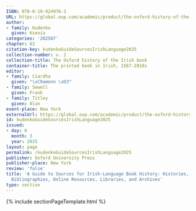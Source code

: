 ```yaml
---
ISBN: 978-0-19-924976-3
URL: https://global.oup.com/academic/product/the-oxford-history-of-the-irish-book-volume-ii-9780199249763?cc=ge&lang=3n#
author:
- family: Kudenko
  given: Ksenia
categories: '202507'
chapter: 82
citation-key: kudenkoGuideSourcesIrishLanguage2025
collection-number: v. 2
collection-title: The Oxford history of the Irish book
container-title: The printed book in Irish, 1567-2010s
editor:
- family: Ciardha
  given: "\xC9amonn \xD3"
- family: Sewell
  given: Frank
- family: Titley
  given: Alan
event-place: New York
externalUrl: https://global.oup.com/academic/product/the-oxford-history-of-the-irish-book-volume-ii-9780199249763?cc=ge&lang=3n#
id: kudenkoGuideSourcesIrishLanguage2025
issued:
- day: 6
  month: 3
  year: 2025
layout: page
permalink: /kudenkoGuideSourcesIrishLanguage2025
publisher: Oxford University Press
publisher-place: New York
review: 'false'
title: 'A Guide to Sources for Irish-Language Book History: Histories, Catalogues,
  Bibliographies, Online Resources, Libraries, and Archives'
type: section
---
```

{% include sectionPageTemplate.html %}